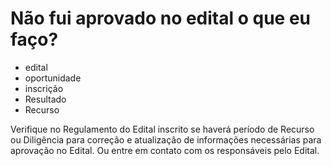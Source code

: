 # Não fui aprovado no edital o que eu faço? 

- edital
- oportunidade
- inscrição
- Resultado 
- Recurso

Verifique no Regulamento do Edital inscrito se haverá período de Recurso ou Diligência para correção e atualização de informações necessárias para aprovação no Edital. Ou entre em contato com os responsáveis pelo Edital.

